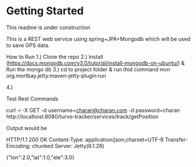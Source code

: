 Getting Started
===============

This readme is under construction

This is a REST web service using spring+JPA+Mongodb which will be used to save GPS data.

How to Run
1.) Clone the repo
2.) Install (https://docs.mongodb.com/v3.0/tutorial/install-mongodb-on-ubuntu/) & Run the mongo db
3.) cd to project folder & run thid command
    mvn org.mortbay.jetty:maven-jetty-plugin:run

4.)


Test Rest Commands

curl -i -X GET  -d username=charan@charan.com  -d password=charan http://localhost:8080/turvo-tracker/services/track/getPosition


Output would be

HTTP/1.1 200 OK
Content-Type: application/json;charset=UTF-8
Transfer-Encoding: chunked
Server: Jetty(6.1.26)

{"lon":2.0,"lat":1.0,"ele":3.0}


